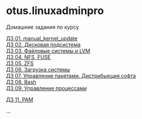 # otus.linuxadminpro

Домашние задания по курсу

[ДЗ 01. manual_kernel_update](https://github.com/BerdnikovAE/otus.linuxadminpro/tree/main/01) <br>
[ДЗ 02. Дисковая подсистема](https://github.com/BerdnikovAE/otus.linuxadminpro/tree/main/02) <br>
[ДЗ 03. Файловые системы и LVM](https://github.com/BerdnikovAE/otus.linuxadminpro/tree/main/03) <br>
[ДЗ 04. NFS, FUSE](https://github.com/BerdnikovAE/otus.linuxadminpro/tree/main/04) <br>
[ДЗ 05. ZFS](https://github.com/BerdnikovAE/otus.linuxadminpro/tree/main/05) <br>
[ДЗ 06. Загрузка системы](https://github.com/BerdnikovAE/otus.linuxadminpro/tree/main/06) <br>
[ДЗ 07. Управление пакетами. Дистрибьюция софта](https://github.com/BerdnikovAE/otus.linuxadminpro/tree/main/07) <br>
[ДЗ 08. Bash](https://github.com/BerdnikovAE/otus.linuxadminpro/tree/main/08) <br>
[ДЗ 09. Управление процессами](https://github.com/BerdnikovAE/otus.linuxadminpro/tree/main/09) <br>

[ДЗ 11. PAM](https://github.com/BerdnikovAE/otus.linuxadminpro/tree/main/11) <br>


...







